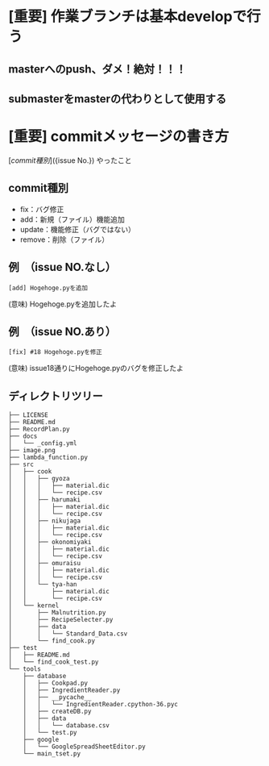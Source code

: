 # [重要] 作業ブランチは基本developで行う

## masterへのpush、ダメ！絶対！！！

## submasterをmasterの代わりとして使用する

# [重要] commitメッセージの書き方

[${commit種別}] (${issue No.}) やったこと

## commit種別

- fix：バグ修正
- add：新規（ファイル）機能追加
- update：機能修正（バグではない）
- remove：削除（ファイル）

## 例　（issue NO.なし）

`[add] Hogehoge.pyを追加`

(意味) Hogehoge.pyを追加したよ

## 例　（issue NO.あり）

`[fix] #18 Hogehoge.pyを修正`

(意味) issue18通りにHogehoge.pyのバグを修正したよ

## ディレクトリツリー

```
├── LICENSE
├── README.md
├── RecordPlan.py
├── docs
│   └── _config.yml
├── image.png
├── lambda_function.py
├── src
│   ├── cook
│   │   ├── gyoza
│   │   │   ├── material.dic
│   │   │   └── recipe.csv
│   │   ├── harumaki
│   │   │   ├── material.dic
│   │   │   └── recipe.csv
│   │   ├── nikujaga
│   │   │   ├── material.dic
│   │   │   └── recipe.csv
│   │   ├── okonomiyaki
│   │   │   ├── material.dic
│   │   │   └── recipe.csv
│   │   ├── omuraisu
│   │   │   ├── material.dic
│   │   │   └── recipe.csv
│   │   └── tya-han
│   │       ├── material.dic
│   │       └── recipe.csv
│   └── kernel
│       ├── Malnutrition.py
│       ├── RecipeSelecter.py
│       ├── data
│       │   └── Standard_Data.csv
│       └── find_cook.py
├── test
│   ├── README.md
│   └── find_cook_test.py
└── tools
    ├── database
    │   ├── Cookpad.py
    │   ├── IngredientReader.py
    │   ├── __pycache__
    │   │   └── IngredientReader.cpython-36.pyc
    │   ├── createDB.py
    │   ├── data
    │   │   └── database.csv
    │   └── test.py
    ├── google
    │   └── GoogleSpreadSheetEditor.py
    └── main_tset.py
```
